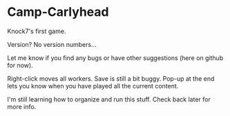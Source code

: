 # Camp-Carlyhead
Knock7's first game.

Version? No version numbers...

Let me know if you find any bugs or have other suggestions (here on github for now).

Right-click moves all workers. Save is still a bit buggy. Pop-up at the end lets you know when you have played all the current content.

I'm still learning how to organize and run this stuff. Check back later for more info.
